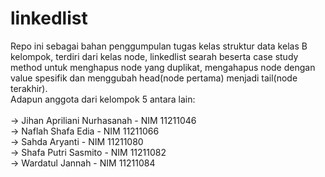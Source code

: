 # linkedlist

Repo ini sebagai bahan penggumpulan tugas kelas struktur data kelas B kelompok, terdiri dari kelas node, linkedlist searah beserta case study method untuk menghapus node yang duplikat, mengahapus node dengan value spesifik dan menggubah head(node pertama) menjadi tail(node terakhir). <br>Adapun anggota dari kelompok 5 antara lain:
<br>
<br>
-> Jihan Apriliani Nurhasanah - NIM 11211046 <br>
-> Naflah Shafa Edia - NIM 11211066 <br>
-> Sahda Aryanti - NIM 11211080 <br>
-> Shafa Putri Sasmito - NIM 11211082 <br>
-> Wardatul Jannah - NIM 11211084 <br>

